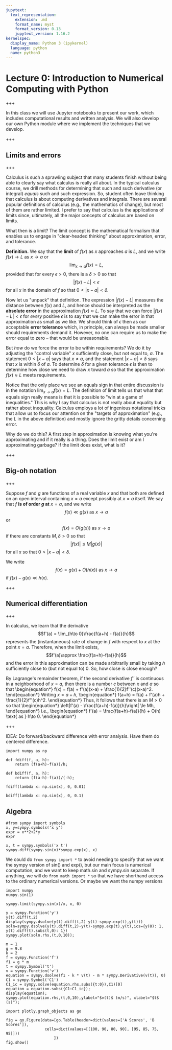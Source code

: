 ```yaml
---
jupytext:
  text_representation:
    extension: .md
    format_name: myst
    format_version: 0.13
    jupytext_version: 1.16.2
kernelspec:
  display_name: Python 3 (ipykernel)
  language: python
  name: python3
---
```


# Lecture 0: Introduction to Numerical Computing with Python

+++

In this class we will use Jupyter notebooks to present our work, which includes computational results and written analysis.  We will also develop our own Python module where we implement the techniques that we develop.

+++

## Limits and errors

+++

Calculus is such a sprawling subject that many students finish without being able to clearly say what calculus is really all about.  In the typical calculus course, we drill methods for determining that such and such derivative (or integral) _equals_ such and such expression.  So, student often leave thinking that calculus is about computing derivatives and integrals.  There are several popular definitions of calculus (e.g., the mathematics of change), but most of them are rather limited.  I prefer to say that calculus is the applications of limits since, ultimately, all the major concepts of calculus are based on limits.

What then is a limit?  The limit concept is the mathematical formalism that enables us to engage in "clear-headed thinking" about approximation, error, and tolerance.  

**Definition.** We say that the **limit** of $f(x)$ as $x$ approaches $a$ is $L$, and we write
$f(x)\to L$ as $x\to a$ or
$$\lim_{x\to a}f(x) = L,$$ 
provided that for every $\epsilon>0$, there is a $\delta>0$ so that
$$|f(x) - L| < \epsilon$$
for all $x$ in the domain of $f$ so that $0<|x-a|<\delta$.

Now let us "unpack" that definition.
The expression $|f(x)-L|$ measures the distance between $f(x)$ and $L$, and hence should be interpreted as the **absolute error** in the approximation $f(x)\approx L$.  To say that we can force $|f(x)-L|<\epsilon$ for _every_ positive $\epsilon$ is to say that we can make the error in that approximation as small as we like.  We should think of $\epsilon$ then as our acceptable **error tolerance** which, in principle, can always be made smaller should requirements demand it. However, no one can require us to make the error equal to zero – that would be unreasonable.

But _how_ do we force the error to be within requirements?  We do it by adjusting the "control variable" $x$ sufficiently close, but not equal to, $a$.  The statement $0<|x-a|$ says that $x\ne a$, and the statement $|x-a|<\delta$ says that $x$ is within $\delta$ of $a$.  To determine $\delta$ for a given tolerance $\epsilon$ is then to determine how close we need to draw $x$ toward $a$ so that the approximation $f(x)\approx L$ meets requirements.

Notice that the only place we see an equals sign in that entire discussion is in the notation $\lim_{x\to a}f(x) = L$.  The definition of limit tells us that what that equals sign really means is that it is possible to "win at a game of inequalities."  This is why I say that calculus is not really about equality but rather about inequality.  Calculus employs a lot of ingenious notational tricks that allow us to focus our attention on the "targets of approximation" (e.g., the $L$ in the above definition) and mostly ignore the gritty details concerning error.  

Why do we do this?  A first step in approximation is knowing what you're approximating and if it really is a thing.  Does the limit exist or am I approximating garbage?  If the limit does exist, what is it?

+++

## Big-oh notation

+++

Suppose $f$ and $g$ are functions of a real variable $x$ and that both are defined on an open interval containing $x=a$ except possibly at $x=a$ itself.  We say that $f$ **is of order $g$ at** $x=a$, and we write
$$f(x)\ll g(x)\text{ as } x\to a$$
or
$$f(x) = O\big(g(x)\big)\text{ as } x\to a$$
if there are constants $M, \delta>0$ so that
$$|f(x)|\le M|g(x)|$$
for all $x$ so that $0<|x-a|<\delta$.

We write 
$$f(x) = g(x) +O\big(h(x)\big)\text{ as }x\to a$$
if $f(x) - g(x)\ll h(x)$.

+++

## Numerical differentiation

+++

In calculus, we learn that the derivative
$$f'(a) = \lim_{h\to 0}\frac{f(a+h) - f(a)}{h}$$
represents the (instantaneous) rate of change in $f$ with respect to $x$ at the point $x=a$.  Therefore, when the limit exists, 
$$f'(a)\approx \frac{f(a+h)-f(a)}{h}$$
and the error in this approximation can be made arbitrarily small by taking $h$ sufficiently close to (but not equal to) $0$.  So, how close is close enough?

By Lagrange's remainder theorem, if the second derivative $f''$ is continuous in a neighborhood of $x=a$, then there is a number $c$ between $x$ and $a$ so that
\begin{equation*}
f(x) = f(a) + f'(a)(x-a) + \frac{1}{2}f''(c)(x-a)^2.
\end{equation*}
Writing $x=a+h$,
\begin{equation*}
f(a+h) = f(a) + f'(a)h + \frac{1}{2}f''(c)h^2.
\end{equation*}
Thus, it follows that there is an $M>0$ so that
\begin{equation*}
\left|f'(a) - \frac{f(a+h)-f(a)}{h}\right| \le Mh,
\end{equation*}
i.e.,
\begin{equation*}
f'(a) = \frac{f(a+h)-f(a)}{h} + O(h) \text{ as } h\to 0.
\end{equation*}

+++

IDEA: Do forward/backward difference with error analysis.  Have them do centered difference.

```{code-cell} ipython3
import numpy as np
```

```{code-cell} ipython3
def fdiff(f, a, h):
    return (f(a+h)-f(a))/h;

def bdiff(f, a, h):
    return (f(a-h)-f(a))/(-h);
```

```{code-cell} ipython3
fdiff(lambda x: np.sin(x), 0, 0.01)
```

```{code-cell} ipython3
bdiff(lambda x: np.sin(x), 0, 0.1)
```

## Algebra

```{code-cell} ipython3
#from sympy import symbols
x, y=sympy.symbols('x y')
expr = x**2+2*y
expr
```

```{code-cell} ipython3
x, t = sympy.symbols('x t')
sympy.diff(sympy.sin(x)*sympy.exp(x), x)
```

We could do `from sympy import *` to avoid needing to specify that we want the sympy version of sin() and exp(), but our main focus is numerical computation, and we want to keep math.sin and sympy.sin separate.  If anything, we will do `from math import *` so that we have shorthand access to the ordinary numerical versions.  Or maybe we want the numpy versions

```{code-cell} ipython3
import numpy
numpy.sin(1)
```

```{code-cell} ipython3
sympy.limit(sympy.sin(x)/x, x, 0)
```

```{code-cell} ipython3
y = sympy.Function('y')
y(t).diff(t,2)
display(sympy.dsolve(y(t).diff(t,2)-y(t)-sympy.exp(t),y(t)))
soln=sympy.dsolve(y(t).diff(t,2)-y(t)-sympy.exp(t),y(t),ics={y(0): 1, y(t).diff(t).subs(t,0): 1})
sympy.plot(soln.rhs,(t,0,10));
```

```{code-cell} ipython3
m = 1
g = 9.8
k = 2
f = sympy.Function('f')
f1 = g * m
t = sympy.Symbol('t')
v = sympy.Function('v')
equation = sympy.dsolve(f1 - k * v(t) - m * sympy.Derivative(v(t)), 0)
C1 = sympy.Symbol('C1')
C1_ic = sympy.solve(equation.rhs.subs({t:0}),C1)[0]
equation = equation.subs({C1:C1_ic});
display(equation);
sympy.plot(equation.rhs,(t,0,10),ylabel="$v(t)$ (m/s)", xlabel="$t$ (s)");
```

```{code-cell} ipython3
import plotly.graph_objects as go

fig = go.Figure(data=[go.Table(header=dict(values=['A Scores', 'B Scores']),
                 cells=dict(values=[[100, 90, 80, 90], [95, 85, 75, 95]]))
                     ])
fig.show()
```

```{code-cell} ipython3

```
